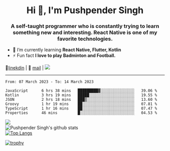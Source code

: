 <h1 align="center">Hi 👋, I'm Pushpender Singh</h1>
<h3 align="center">A self-taught programmer who is constantly trying to learn something new and interesting. React Native is one of my favorite technologies.</h3>

- 🌱 I’m currently learning **React Native, Flutter, Kotlin**
- ⚡ Fun fact **I love to play Badminton and Football.**

👔[linekdin](https://www.linkedin.com/in/pushpender-singh-240061202/) | 📧 [mail](mailto:pushpendersingh.ps@proton.me) | ![](https://komarev.com/ghpvc/?username=pushpender-singh-ap&color=blue)


---

<!--START_SECTION:waka-->

```text
From: 07 March 2023 - To: 14 March 2023

JavaScript      6 hrs 38 mins   █████████▓░░░░░░░░░░░░░░░   39.06 %
Kotlin          3 hrs 19 mins   █████░░░░░░░░░░░░░░░░░░░░   19.55 %
JSON            2 hrs 18 mins   ███▒░░░░░░░░░░░░░░░░░░░░░   13.60 %
Groovy          1 hr 19 mins    ██░░░░░░░░░░░░░░░░░░░░░░░   07.81 %
TypeScript      1 hr 16 mins    ██░░░░░░░░░░░░░░░░░░░░░░░   07.47 %
Properties      46 mins         █░░░░░░░░░░░░░░░░░░░░░░░░   04.53 %
```

<!--END_SECTION:waka-->

<img align="left" src="https://github-readme-streak-stats.herokuapp.com/?user=pushpender-singh-ap&theme=dark" /></br>
![Pushpender Singh's github stats](https://github-readme-stats.vercel.app/api?username=pushpender-singh-ap&show_icons=true&theme=radical&count_private=true)</br>
[![Top Langs](https://github-readme-stats.vercel.app/api/top-langs/?username=pushpender-singh-ap&theme=radical)](https://github.com/pushpender-singh-ap/github-readme-stats)

[![trophy](https://github-profile-trophy.vercel.app/?username=pushpender-singh-ap&theme=radical)](https://github.com/pushpender-singh-ap/pushpender-singh-ap)
